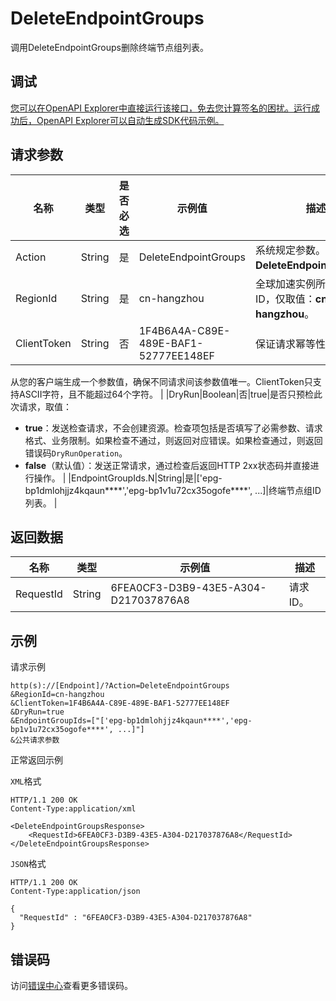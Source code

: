 # DeleteEndpointGroups

调用DeleteEndpointGroups删除终端节点组列表。

## 调试

[您可以在OpenAPI Explorer中直接运行该接口，免去您计算签名的困扰。运行成功后，OpenAPI Explorer可以自动生成SDK代码示例。](https://api.aliyun.com/#product=Ga&api=DeleteEndpointGroups&type=RPC&version=2019-11-20)

## 请求参数

|名称|类型|是否必选|示例值|描述|
|--|--|----|---|--|
|Action|String|是|DeleteEndpointGroups|系统规定参数。取值：**DeleteEndpointGroups**。 |
|RegionId|String|是|cn-hangzhou|全球加速实例所在的地域ID，仅取值：**cn-hangzhou**。 |
|ClientToken|String|否|1F4B6A4A-C89E-489E-BAF1-52777EE148EF|保证请求幂等性。

 从您的客户端生成一个参数值，确保不同请求间该参数值唯一。ClientToken只支持ASCII字符，且不能超过64个字符。 |
|DryRun|Boolean|否|true|是否只预检此次请求，取值：

 -   **true**：发送检查请求，不会创建资源。检查项包括是否填写了必需参数、请求格式、业务限制。如果检查不通过，则返回对应错误。如果检查通过，则返回错误码`DryRunOperation`。
-   **false**（默认值）：发送正常请求，通过检查后返回HTTP 2xx状态码并直接进行操作。 |
|EndpointGroupIds.N|String|是|\['epg-bp1dmlohjjz4kqaun\*\*\*\*','epg-bp1v1u72cx35ogofe\*\*\*\*', ...\]|终端节点组ID列表。 |

## 返回数据

|名称|类型|示例值|描述|
|--|--|---|--|
|RequestId|String|6FEA0CF3-D3B9-43E5-A304-D217037876A8|请求ID。 |

## 示例

请求示例

```
http(s)://[Endpoint]/?Action=DeleteEndpointGroups
&RegionId=cn-hangzhou
&ClientToken=1F4B6A4A-C89E-489E-BAF1-52777EE148EF
&DryRun=true
&EndpointGroupIds=["['epg-bp1dmlohjjz4kqaun****','epg-bp1v1u72cx35ogofe****', ...]"]
&公共请求参数
```

正常返回示例

`XML`格式

```
HTTP/1.1 200 OK
Content-Type:application/xml

<DeleteEndpointGroupsResponse>
    <RequestId>6FEA0CF3-D3B9-43E5-A304-D217037876A8</RequestId>
</DeleteEndpointGroupsResponse>
```

`JSON`格式

```
HTTP/1.1 200 OK
Content-Type:application/json

{
  "RequestId" : "6FEA0CF3-D3B9-43E5-A304-D217037876A8"
}
```

## 错误码

访问[错误中心](https://error-center.alibabacloud.com/status/product/Ga)查看更多错误码。

